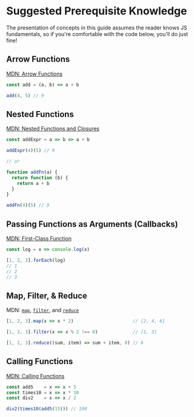 # Suggested Prerequisite Knowledge

The presentation of concepts in this guide assumes the reader knows JS
fundamentals, so if you're comfortable with the code below, you'll do just fine!

## Arrow Functions

[MDN: Arrow Functions](https://developer.mozilla.org/en-US/docs/Web/JavaScript/Guide/Functions#arrow_functions)

```js
const add = (a, b) => a + b

add(4, 5) // 9
```

## Nested Functions

[MDN: Nested Functions and Closures](https://developer.mozilla.org/en-US/docs/Web/JavaScript/Guide/Functions#nested_functions_and_closures)

```js
const addExpr = a => b => a + b

addExpr(4)(5) // 9

// or

function addFn(a) {
  return function (b) {
    return a + b
  }
}

addFn(4)(5) // 9
```

## Passing Functions as Arguments (Callbacks)

[MDN: First-Class Function](https://developer.mozilla.org/en-US/docs/Glossary/First-class_Function)

```js
const log = x => console.log(x)

[1, 2, 3].forEach(log)
// 1
// 2
// 3
```

## Map, Filter, & Reduce

MDN: [`map`](https://developer.mozilla.org/en-US/docs/Web/JavaScript/Reference/Global_Objects/Array/Map),
[`filter`](https://developer.mozilla.org/en-US/docs/Web/JavaScript/Reference/Global_Objects/Array/Filter),
and [`reduce`](https://developer.mozilla.org/en-US/docs/Web/JavaScript/Reference/Global_Objects/Array/Reduce)

```js
[1, 2, 3].map(x => x * 2)                      // [2, 4, 6]

[1, 2, 3].filter(x => x % 2 !== 0)             // [1, 3]

[1, 2, 3].reduce((sum, item) => sum + item, 0) // 6
```

## Calling Functions

[MDN: Calling Functions](https://developer.mozilla.org/en-US/docs/Web/JavaScript/Guide/Functions#calling_functions)

```js
const add5    = x => x + 5
const times10 = x => x * 10
const div2    = x => x / 2

div2(times10(add5(15))) // 100
```
